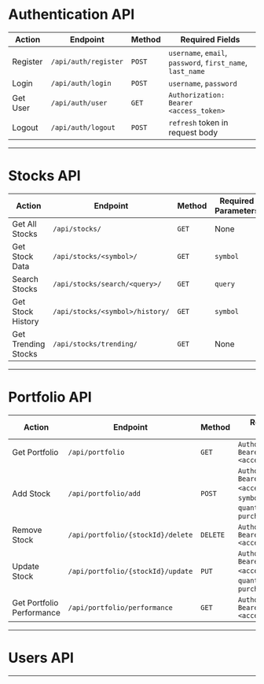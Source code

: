 # Authentication API
| Action | Endpoint | Method | Required Fields |
|--------|----------|--------|----------------|
| Register | `/api/auth/register` | `POST` | `username`, `email`, `password`, `first_name`, `last_name` |
| Login | `/api/auth/login` | `POST` | `username`, `password` |
| Get User | `/api/auth/user` | `GET` | `Authorization: Bearer <access_token>` |
| Logout | `/api/auth/logout` | `POST` | `refresh` token in request body |

---

# Stocks API
| Action | Endpoint | Method | Required Parameters |
|--------|----------|--------|--------------------|
| Get All Stocks | `/api/stocks/` | `GET` | None |
| Get Stock Data | `/api/stocks/<symbol>/` | `GET` | `symbol` |
| Search Stocks | `/api/stocks/search/<query>/` | `GET` | `query` |
| Get Stock History | `/api/stocks/<symbol>/history/` | `GET` | `symbol` |
| Get Trending Stocks | `/api/stocks/trending/` | `GET` | None |

---

# Portfolio API
| Action | Endpoint | Method | Required Fields |
|--------|----------|--------|----------------|
| Get Portfolio | `/api/portfolio` | `GET` | `Authorization: Bearer <access_token>` |
| Add Stock | `/api/portfolio/add` | `POST` | `Authorization: Bearer <access_token>`, `symbol`, `quantity`, `purchase_price` |
| Remove Stock | `/api/portfolio/{stockId}/delete` | `DELETE` | `Authorization: Bearer <access_token>` |
| Update Stock | `/api/portfolio/{stockId}/update` | `PUT` | `Authorization: Bearer <access_token>`, `quantity`, `purchase_price` |
| Get Portfolio Performance | `/api/portfolio/performance` | `GET` | `Authorization: Bearer <access_token>` |

---

# Users API
---

